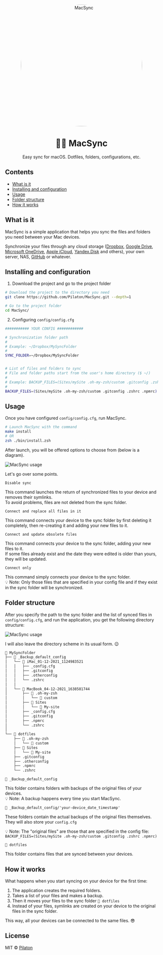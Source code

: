 <div style="text-align: center;">
    <a href="https://github.com/Pilaton/MacSync">
        <img alt="MacSync" src="./doc/images/MacSync_logo.svg" alt="MacSync - Easy sync for Mac OS" style="border-radius: 50%;width: 400px;">
    </a>
    <h1>🍁🔆 MacSync</h1>
    <div>Easy sync for macOS. Dotfiles, folders, configurations, etc.</div>
</div>

## Contents

- [What is it](#what-is-it)
- [Installing and configuration](#installing-and-configuration)
- [Usage](#usage)
- [Folder structure](#folder-structure)
- [How it works](#how-it-works)

## What is it

MacSync is a simple application that helps you sync the files and folders you need between your Mac devices.

Synchronize your files through any cloud storage ([Dropbox](https://dropbox.com), [Google Drive](https://google.com/drive/), [Microsoft OneDrive](https://www.microsoft.com/microsoft-365/onedrive/online-cloud-storage), [Apple iCloud](https://icloud.com), [Yandex.Disk](https://disk.yandex.ru) and others), your own server, NAS, [GitHub](https://github.com) or whatever.

## Installing and configuration

1. Download the project and go to the project folder

```bash
# Download the project to the directory you need
git clone https://github.com/Pilaton/MacSync.git --depth=1

# Go to the project folder
cd MacSync/
```

2. Configuring `config/config.cfg`

```bash
########### YOUR CONFIG ############

# Synchronization folder path
#
# Example: ~/Dropbox/MySyncFolder
#
SYNC_FOLDER=~/Dropbox/MySyncFolder


# List of files and folders to sync
# File and folder paths start from the user's home directory ($ ~/)
#
# Example: BACKUP_FILES=(Sites/mySite .oh-my-zsh/custom .gitconfig .zshrc .npmrc)
#
BACKUP_FILES=(Sites/mySite .oh-my-zsh/custom .gitconfig .zshrc .npmrc)
```

## Usage

Once you have configured `config/config.cfg`, run MacSync.

```bash
# Launch MacSync with the command
make install
# OR
zsh ./bin/install.zsh
```

After launch, you will be offered options to choose from (below is a diagram).

![MacSync usage](doc/images/MacSync-usage.svg)

Let's go over some points.

`Disable sync`

This command launches the return of synchronized files to your device and removes their symlinks.  
To avoid problems, files are not deleted from the sync folder.

`Connect and replace all files in it`

This command connects your device to the sync folder by first deleting it completely, then re-creating it and adding your new files to it.

`Connect and update obsolete files`

This command connects your device to the sync folder, adding your new files to it.  
If some files already exist and the date they were edited is older than yours, they will be updated.

`Connect only`

This command simply connects your device to the sync folder.  
💡 Note: Only those files that are specified in your config file and if they exist in the sync folder will be synchronized.

## Folder structure

After you specify the path to the sync folder and the list of synced files in `config/config.cfg`, and run the application, you get the following directory structure:

![MacSync usage](doc/images/MacSync-folder-structure.svg)

I will also leave the directory scheme in its usual form. 😉

```bash
📂 MySyncFolder
├── 📂 _Backup_default_config
│   └── 📂 iMac_01-12-2021_1124983521
│   │   ├── _config.cfg
│   │   ├── .gitconfig
│   │   ├── .otherconfig
│   │   └── .zshrc
│   │
│   └── 📂 MacBook_04-12-2021_1638581744
│       ├── 📂 .oh-my-zsh
│       │   └── 📂 custom
│       ├── 📂 Sites
│       │   └── 📂 My-site
│       ├── _config.cfg
│       ├── .gitconfig
│       ├── .npmrc
│       └── .zshrc
│
└── 📂 dotfiles
    ├── 📂 .oh-my-zsh
    │   └── 📂 custom
    ├── 📂 Sites
    │   └── 📂 My-site
    ├── .gitconfig
    ├── .otherconfig
    ├── .npmrc
    └── .zshrc
```

`📂 _Backup_default_config`

This folder contains folders with backups of the original files of your devices.  
💡 Note: A backup happens every time you start MacSync.

`📂 _Backup_default_config/'your-device_date_timestamp'`

These folders contain the actual backups of the original files themselves.  
They will also store your `config.cfg`

💡 Note: The "original files" are those that are specified in the config file:  
`BACKUP_FILES=(Sites/mySite .oh-my-zsh/custom .gitconfig .zshrc .npmrc)`

`📂 dotfiles`

This folder contains files that are synced between your devices.

## How it works

What happens when you start syncing on your device for the first time:

1. The application creates the required folders.
1. Takes a list of your files and makes a backup.
1. Then it moves your files to the sync folder `📂 dotfiles`
1. Instead of your files, symlinks are created on your device to the original files in the sync folder.

This way, all your devices can be connected to the same files. 😎

## License

MIT © [Pilaton](https://github.com/Pilaton)

